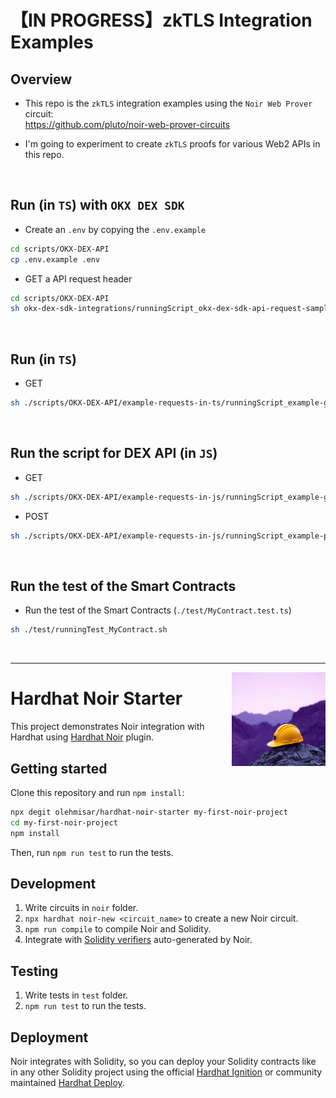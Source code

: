 # 【IN PROGRESS】zkTLS Integration Examples

## Overview

- This repo is the `zkTLS` integration examples using the `Noir Web Prover` circuit:   
  https://github.com/pluto/noir-web-prover-circuits


- I'm going to experiment to create `zkTLS` proofs for various Web2 APIs in this repo.

<br>

## Run (in `TS`) with `OKX DEX SDK`

- Create an `.env` by copying the `.env.example`
```bash
cd scripts/OKX-DEX-API
cp .env.example .env
```

- GET a API request header
```bash
cd scripts/OKX-DEX-API
sh okx-dex-sdk-integrations/runningScript_okx-dex-sdk-api-request-sample.sh
```

<br>

## Run (in `TS`)
- GET
```bash
sh ./scripts/OKX-DEX-API/example-requests-in-ts/runningScript_example-get-request.sh
```

<br>

## Run the script for DEX API (in `JS`)

- GET
```bash
sh ./scripts/OKX-DEX-API/example-requests-in-js/runningScript_example-get-request.sh
```

- POST
```bash
sh ./scripts/OKX-DEX-API/example-requests-in-js/runningScript_example-post-request.sh
```

<br>

## Run the test of the Smart Contracts
- Run the test of the Smart Contracts (`./test/MyContract.test.ts`)
```bash
sh ./test/runningTest_MyContract.sh
```

<br>

<hr>

<img align="right" width="150" height="150" top="100" src="https://raw.githubusercontent.com/olehmisar/hardhat-noir/main/assets/banner.jpg" >

# Hardhat Noir Starter

This project demonstrates Noir integration with Hardhat using [Hardhat Noir](https://github.com/olehmisar/hardhat-noir) plugin.

## Getting started

Clone this repository and run `npm install`:

```sh
npx degit olehmisar/hardhat-noir-starter my-first-noir-project
cd my-first-noir-project
npm install
```

Then, run `npm run test` to run the tests.

## Development

1. Write circuits in `noir` folder.
2. `npx hardhat noir-new <circuit_name>` to create a new Noir circuit.
3. `npm run compile` to compile Noir and Solidity.
4. Integrate with [Solidity verifiers](https://noir-lang.org/docs/how_to/how-to-solidity-verifier) auto-generated by Noir.

## Testing

1. Write tests in `test` folder.
2. `npm run test` to run the tests.

## Deployment

Noir integrates with Solidity, so you can deploy your Solidity contracts like in any other Solidity project using the official [Hardhat Ignition](https://hardhat.org/ignition/docs/getting-started) or community maintained [Hardhat Deploy](https://github.com/wighawag/hardhat-deploy).
